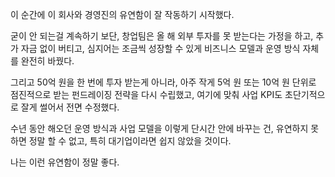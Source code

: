 이 순간에 이 회사와 경영진의 유연함이 잘 작동하기 시작했다. 

굳이 안 되는걸 계속하기 보단, 창업팀은 올 해 외부 투자를 못 받는다는 가정을 하고, 추가 자금 없이 버티고, 심지어는 조금씩 성장할 수 있게 비즈니스 모델과 운영 방식 자체를 완전히 바꿨다. 

그리고 50억 원을 한 번에 투자 받는게 아니라, 아주 작게 5억 원 또는 10억 원 단위로 점진적으로 받는 펀드레이징 전략을 다시 수립했고, 여기에 맞춰 사업 KPI도 초단기적으로 잘게 썰어서 전면 수정했다. 

수년 동안 해오던 운영 방식과 사업 모델을 이렇게 단시간 안에 바꾸는 건, 유연하지 못하면 정말 할 수 없고, 특히 대기업이라면 쉽지 않았을 것이다. 

나는 이런 유연함이 정말 좋다.